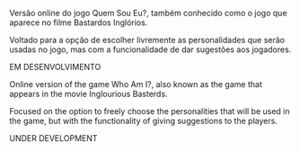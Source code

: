Versão online do jogo Quem Sou Eu?, também conhecido como o jogo que aparece no filme Bastardos Inglórios.

Voltado para a opção de escolher livremente as personalidades que serão usadas no jogo, mas com a funcionalidade de dar sugestões aos jogadores.

EM DESENVOLVIMENTO

Online version of the game Who Am I?, also known as the game that appears in the movie Inglourious Basterds.

Focused on the option to freely choose the personalities that will be used in the game, but with the functionality of giving suggestions to the players.

UNDER DEVELOPMENT